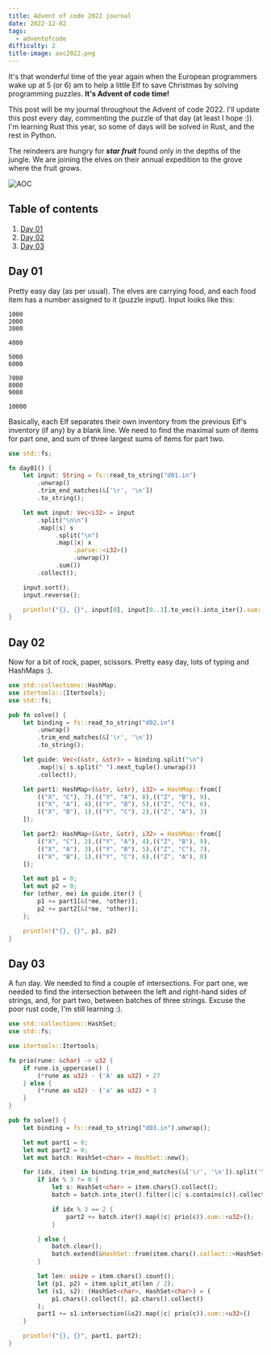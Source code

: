 ```yaml
---
title: Advent of code 2022 journal
date: 2022-12-02
tags:
  - adventofcode
difficulty: 2
title-image: aoc2022.png
---
```

It's that wonderful time of the year again when the European programmers wake up at 5 (or 6) am to help a little Elf to save Christmas by solving programming puzzles. **It's Advent of code time!**

This post will be my journal throughout the Advent of code 2022. I'll update this post every day, commenting the puzzle of that day (at least I hope :)).
I'm learning Rust this year, so some of days will be solved in Rust, and the rest in Python.

The reindeers are hungry for _**star fruit**_ found only in the depths of the jungle. We are joining the elves on their annual expedition to the grove where the fruit grows.

![AOC](/post/images/aoc2022_1.png)

## Table of contents
1. [Day 01](#d01)
2. [Day 02](#d02)
3. [Day 03](#d03)

## <a class="inpost" name="d01">Day 01</a>

Pretty easy day (as per usual).
The elves are carrying food, and each food item has a number assigned to it (puzzle input).
Input looks like this:
```
1000
2000
3000

4000

5000
6000

7000
8000
9000

10000
```
Basically, each Elf separates their own inventory from the previous Elf's inventory (if any) by a blank line.
We need to find the maximal sum of items for part one, and sum of three largest sums of items for part two.

```rust
use std::fs;

fn day01() {
    let input: String = fs::read_to_string("d01.in")
        .unwrap()
        .trim_end_matches(&['\r', '\n'])
        .to_string();

    let mut input: Vec<i32> = input
        .split("\n\n")
        .map(|s| s
             .split("\n")
             .map(|x| x
                  .parse::<i32>()
                  .unwrap())
             .sum())
        .collect();

    input.sort();
    input.reverse();

    println!("{}, {}", input[0], input[0..3].to_vec().into_iter().sum::<i32>());
}
```

## <a class="inpost" name="d02">Day 02</a>

Now for a bit of rock, paper, scissors.
Pretty easy day, lots of typing and HashMaps :).

```rust
use std::collections::HashMap;
use itertools::{Itertools};
use std::fs;

pub fn solve() {
    let binding = fs::read_to_string("d02.in")
        .unwrap()
        .trim_end_matches(&['\r', '\n'])
        .to_string();

    let guide: Vec<(&str, &str)> = binding.split("\n")
        .map(|s| s.split(" ").next_tuple().unwrap())
        .collect();

    let part1: HashMap<(&str, &str), i32> = HashMap::from([
        (("X", "C"), 7),(("Y", "A"), 8),(("Z", "B"), 9),
        (("X", "A"), 4),(("Y", "B"), 5),(("Z", "C"), 6),
        (("X", "B"), 1),(("Y", "C"), 2),(("Z", "A"), 3)
    ]);

    let part2: HashMap<(&str, &str), i32> = HashMap::from([
        (("X", "C"), 2),(("Y", "A"), 4),(("Z", "B"), 9),
        (("X", "A"), 3),(("Y", "B"), 5),(("Z", "C"), 7),
        (("X", "B"), 1),(("Y", "C"), 6),(("Z", "A"), 8)
    ]);

    let mut p1 = 0;
    let mut p2 = 0;
    for (other, me) in guide.iter() {
        p1 += part1[&(*me, *other)];
        p2 += part2[&(*me, *other)];
    };

    println!("{}, {}", p1, p2)
}
```

## <a class="inpost" name="d03">Day 03</a>

A fun day.
We needed to find a couple of intersections.
For part one, we needed to find the intersection between the left and right-hand sides of strings, and, for part two, between batches of three strings.
Excuse the poor rust code, I'm still learning :).

```rust
use std::collections::HashSet;
use std::fs;

use itertools::Itertools;

fn prio(rune: &char) -> u32 {
    if rune.is_uppercase() {
        (*rune as u32) - ('A' as u32) + 27
    } else {
        (*rune as u32) - ('a' as u32) + 1
    }
}

pub fn solve() {
    let binding = fs::read_to_string("d03.in").unwrap();

    let mut part1 = 0;
    let mut part2 = 0;
    let mut batch: HashSet<char> = HashSet::new();

    for (idx, item) in binding.trim_end_matches(&['\r', '\n']).split('\n').enumerate() {
        if idx % 3 != 0 {
            let s: HashSet<char> = item.chars().collect();
            batch = batch.into_iter().filter(|c| s.contains(c)).collect();

            if idx % 3 == 2 {
                part2 += batch.iter().map(|c| prio(c)).sum::<u32>();
            }

        } else {
            batch.clear();
            batch.extend(&HashSet::from(item.chars().collect::<HashSet<char>>()));
        }

        let len: usize = item.chars().count();
        let (p1, p2) = item.split_at(len / 2);
        let (s1, s2): (HashSet<char>, HashSet<char>) = (
            p1.chars().collect(), p2.chars().collect()
        );
        part1 += s1.intersection(&s2).map(|c| prio(c)).sum::<u32>()
    }

    println!("{}, {}", part1, part2);
}
```

